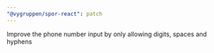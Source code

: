```yaml
---
"@vygruppen/spor-react": patch
---
```


Improve the phone number input by only allowing digits, spaces and hyphens
